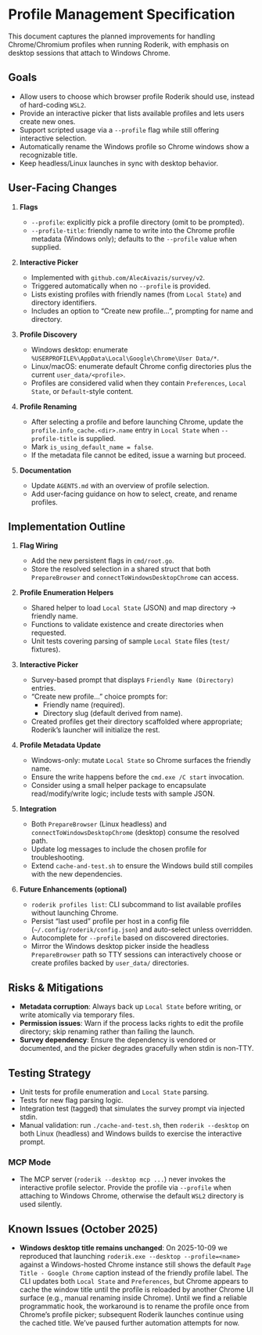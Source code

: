 # Profile Management Specification

This document captures the planned improvements for handling Chrome/Chromium profiles when running Roderik, with emphasis on desktop sessions that attach to Windows Chrome.

## Goals

- Allow users to choose which browser profile Roderik should use, instead of hard-coding `WSL2`.
- Provide an interactive picker that lists available profiles and lets users create new ones.
- Support scripted usage via a `--profile` flag while still offering interactive selection.
- Automatically rename the Windows profile so Chrome windows show a recognizable title.
- Keep headless/Linux launches in sync with desktop behavior.

## User-Facing Changes

1. **Flags**
   - `--profile`: explicitly pick a profile directory (omit to be prompted).
   - `--profile-title`: friendly name to write into the Chrome profile metadata (Windows only); defaults to the `--profile` value when supplied.

2. **Interactive Picker**
   - Implemented with `github.com/AlecAivazis/survey/v2`.
   - Triggered automatically when no `--profile` is provided.
   - Lists existing profiles with friendly names (from `Local State`) and directory identifiers.
   - Includes an option to “Create new profile…”, prompting for name and directory.

3. **Profile Discovery**
   - Windows desktop: enumerate `%USERPROFILE%\AppData\Local\Google\Chrome\User Data/*`.
   - Linux/macOS: enumerate default Chrome config directories plus the current `user_data/<profile>`.
   - Profiles are considered valid when they contain `Preferences`, `Local State`, or `Default`-style content.

4. **Profile Renaming**
   - After selecting a profile and before launching Chrome, update the `profile.info_cache.<dir>.name` entry in `Local State` when `--profile-title` is supplied.
   - Mark `is_using_default_name = false`.
   - If the metadata file cannot be edited, issue a warning but proceed.

5. **Documentation**
   - Update `AGENTS.md` with an overview of profile selection.
   - Add user-facing guidance on how to select, create, and rename profiles.

## Implementation Outline

1. **Flag Wiring**
   - Add the new persistent flags in `cmd/root.go`.
   - Store the resolved selection in a shared struct that both `PrepareBrowser` and `connectToWindowsDesktopChrome` can access.

2. **Profile Enumeration Helpers**
   - Shared helper to load `Local State` (JSON) and map directory → friendly name.
   - Functions to validate existence and create directories when requested.
   - Unit tests covering parsing of sample `Local State` files (`test/` fixtures).

3. **Interactive Picker**
   - Survey-based prompt that displays `Friendly Name (Directory)` entries.
   - “Create new profile…” choice prompts for:
     - Friendly name (required).
     - Directory slug (default derived from name).
   - Created profiles get their directory scaffolded where appropriate; Roderik’s launcher will initialize the rest.

4. **Profile Metadata Update**
   - Windows-only: mutate `Local State` so Chrome surfaces the friendly name.
   - Ensure the write happens before the `cmd.exe /C start` invocation.
   - Consider using a small helper package to encapsulate read/modify/write logic; include tests with sample JSON.

5. **Integration**
   - Both `PrepareBrowser` (Linux headless) and `connectToWindowsDesktopChrome` (desktop) consume the resolved path.
   - Update log messages to include the chosen profile for troubleshooting.
   - Extend `cache-and-test.sh` to ensure the Windows build still compiles with the new dependencies.

6. **Future Enhancements (optional)**
   - `roderik profiles list`: CLI subcommand to list available profiles without launching Chrome.
   - Persist “last used” profile per host in a config file (`~/.config/roderik/config.json`) and auto-select unless overridden.
   - Autocomplete for `--profile` based on discovered directories.
   - Mirror the Windows desktop picker inside the headless `PrepareBrowser` path so TTY sessions can interactively choose or create profiles backed by `user_data/` directories.

## Risks & Mitigations

- **Metadata corruption**: Always back up `Local State` before writing, or write atomically via temporary files.
- **Permission issues**: Warn if the process lacks rights to edit the profile directory; skip renaming rather than failing the launch.
- **Survey dependency**: Ensure the dependency is vendored or documented, and the picker degrades gracefully when stdin is non-TTY.

## Testing Strategy

- Unit tests for profile enumeration and `Local State` parsing.
- Tests for new flag parsing logic.
- Integration test (tagged) that simulates the survey prompt via injected stdin.
- Manual validation: run `./cache-and-test.sh`, then `roderik --desktop` on both Linux (headless) and Windows builds to exercise the interactive prompt.

### MCP Mode

- The MCP server (`roderik --desktop mcp ...`) never invokes the interactive profile selector. Provide the profile via `--profile` when attaching to Windows Chrome, otherwise the default `WSL2` directory is used silently.

## Known Issues (October 2025)

- **Windows desktop title remains unchanged**: On 2025-10-09 we reproduced that launching `roderik.exe --desktop --profile=<name>` against a Windows-hosted Chrome instance still shows the default `Page Title - Google Chrome` caption instead of the friendly profile label. The CLI updates both `Local State` and `Preferences`, but Chrome appears to cache the window title until the profile is reloaded by another Chrome UI surface (e.g., manual renaming inside Chrome). Until we find a reliable programmatic hook, the workaround is to rename the profile once from Chrome’s profile picker; subsequent Roderik launches continue using the cached title. We’ve paused further automation attempts for now.
